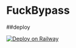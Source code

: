 # FuckBypass

##deploy

[![Deploy on Railway](https://railway.app/button.svg)](https://railway.app/new/template/i7KlXA?referralCode=3l2eYJ)
